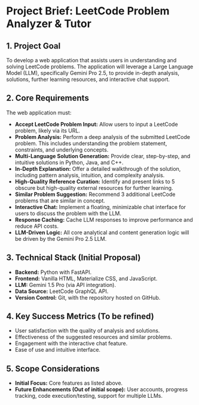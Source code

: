 # Project Brief: LeetCode Problem Analyzer & Tutor

## 1. Project Goal

To develop a web application that assists users in understanding and solving LeetCode problems. The application will leverage a Large Language Model (LLM), specifically Gemini Pro 2.5, to provide in-depth analysis, solutions, further learning resources, and interactive chat support.

## 2. Core Requirements

The web application must:

*   **Accept LeetCode Problem Input:** Allow users to input a LeetCode problem, likely via its URL.
*   **Problem Analysis:** Perform a deep analysis of the submitted LeetCode problem. This includes understanding the problem statement, constraints, and underlying concepts.
*   **Multi-Language Solution Generation:** Provide clear, step-by-step, and intuitive solutions in Python, Java, and C++.
*   **In-Depth Explanation:** Offer a detailed walkthrough of the solution, including pattern analysis, intuition, and complexity analysis.
*   **High-Quality Reference Curation:** Identify and present links to 5 obscure but high-quality external resources for further learning.
*   **Similar Problem Suggestion:** Recommend 3 additional LeetCode problems that are similar in concept.
*   **Interactive Chat:** Implement a floating, minimizable chat interface for users to discuss the problem with the LLM.
*   **Response Caching:** Cache LLM responses to improve performance and reduce API costs.
*   **LLM-Driven Logic:** All core analytical and content generation logic will be driven by the Gemini Pro 2.5 LLM.

## 3. Technical Stack (Initial Proposal)

*   **Backend:** Python with FastAPI.
*   **Frontend:** Vanilla HTML, Materialize CSS, and JavaScript.
*   **LLM:** Gemini 1.5 Pro (via API integration).
*   **Data Source:** LeetCode GraphQL API.
*   **Version Control:** Git, with the repository hosted on GitHub.

## 4. Key Success Metrics (To be refined)

*   User satisfaction with the quality of analysis and solutions.
*   Effectiveness of the suggested resources and similar problems.
*   Engagement with the interactive chat feature.
*   Ease of use and intuitive interface.

## 5. Scope Considerations

*   **Initial Focus:** Core features as listed above.
*   **Future Enhancements (Out of initial scope):** User accounts, progress tracking, code execution/testing, support for multiple LLMs.
